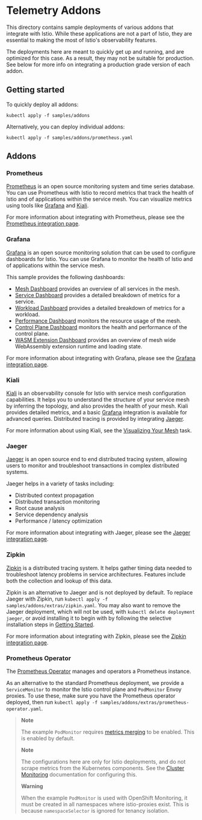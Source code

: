 # Telemetry Addons

This directory contains sample deployments of various addons that integrate with Istio. While these applications
are not a part of Istio, they are essential to making the most of Istio's observability features.

The deployments here are meant to quickly get up and running, and are optimized for this case. As a result,
they may not be suitable for production. See below for more info on integrating a production grade version of each
addon.

## Getting started

To quickly deploy all addons:

```shell script
kubectl apply -f samples/addons
```

Alternatively, you can deploy individual addons:

```shell script
kubectl apply -f samples/addons/prometheus.yaml
```

## Addons

### Prometheus

[Prometheus](https://prometheus.io/) is an open source monitoring system and time series database.
You can use Prometheus with Istio to record metrics that track the health of Istio and of applications within the service mesh.
You can visualize metrics using tools like [Grafana](#grafana) and [Kiali](#kiali).

For more information about integrating with Prometheus, please see the [Prometheus integration page](https://istio.io/docs/ops/integrations/prometheus/).

### Grafana

[Grafana](http://grafana.com/) is an open source monitoring solution that can be used to configure dashboards for Istio.
You can use Grafana to monitor the health of Istio and of applications within the service mesh.

This sample provides the following dashboards:

* [Mesh Dashboard](https://grafana.com/grafana/dashboards/7639) provides an overview of all services in the mesh.
* [Service Dashboard](https://grafana.com/grafana/dashboards/7636) provides a detailed breakdown of metrics for a service.
* [Workload Dashboard](https://grafana.com/grafana/dashboards/7630) provides a detailed breakdown of metrics for a workload.
* [Performance Dashboard](https://grafana.com/grafana/dashboards/11829) monitors the resource usage of the mesh.
* [Control Plane Dashboard](https://grafana.com/grafana/dashboards/7645) monitors the health and performance of the control plane.
* [WASM Extension Dashboard](https://grafana.com/grafana/dashboards/13277) provides an overview of mesh wide WebAssembly extension runtime and loading state.

For more information about integrating with Grafana, please see the [Grafana integration page](https://istio.io/docs/ops/integrations/grafana/).

### Kiali

[Kiali](https://kiali.io/) is an observability console for Istio with service mesh configuration capabilities.
It helps you to understand the structure of your service mesh by inferring the topology, and also provides the health of your mesh.
Kiali provides detailed metrics, and a basic [Grafana](#grafana) integration is available for advanced queries.
Distributed tracing is provided by integrating [Jaeger](#jaeger).

For more information about using Kiali, see the [Visualizing Your Mesh](https://istio.io/docs/tasks/observability/kiali/) task.

### Jaeger

[Jaeger](https://www.jaegertracing.io/) is an open source end to end distributed tracing system, allowing users to monitor and troubleshoot transactions in complex distributed systems.

Jaeger helps in a variety of tasks including:

* Distributed context propagation
* Distributed transaction monitoring
* Root cause analysis
* Service dependency analysis
* Performance / latency optimization

For more information about integrating with Jaeger, please see the [Jaeger integration page](https://istio.io/docs/tasks/observability/distributed-tracing/jaeger/).

### Zipkin

[Zipkin](https://zipkin.io/) is a distributed tracing system. It helps gather timing data needed to troubleshoot latency problems in service architectures. Features include both the collection and lookup of this data.

Zipkin is an alternative to Jaeger and is not deployed by default. To replace Jaeger with Zipkin, run `kubectl apply -f samples/addons/extras/zipkin.yaml`.
You may also want to remove the Jaeger deployment, which will not be used, with `kubectl delete deployment jaeger`, or avoid installing it
to begin with by following the selective installation steps in [Getting Started](#getting-started).

For more information about integrating with Zipkin, please see the [Zipkin integration page](https://istio.io/docs/tasks/observability/distributed-tracing/zipkin/).

### Prometheus Operator

The [Prometheus Operator](https://github.com/coreos/prometheus-operator) manages and operators a Prometheus instance.

As an alternative to the standard Prometheus deployment, we provide a `ServiceMonitor` to monitor the Istio control plane and `PodMonitor`
Envoy proxies. To use these, make sure you have the Prometheus operator deployed, then run `kubectl apply -f samples/addons/extras/prometheus-operator.yaml`.

> **Note**
>
> The example `PodMonitor` requires [metrics merging](https://istio.io/latest/docs/ops/integrations/prometheus/#option-1-metrics-merging) to be enabled. This is enabled by default.
>
> **Note**
>
> The configurations here are only for Istio deployments, and do not scrape metrics from the Kubernetes components.
> See the [Cluster Monitoring](https://coreos.com/operators/prometheus/docs/latest/user-guides/cluster-monitoring.html) documentation for configuring this.
>
> **Warning**
>
> When the example `PodMonitor` is used with OpenShift Monitoring, it must be created in all namespaces where istio-proxies exist.
> This is because `namespaceSelector` is ignored for tenancy isolation.
